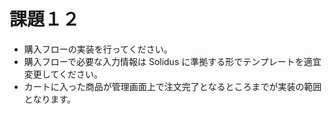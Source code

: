# 課題１２

* 購入フローの実装を行ってください。
* 購入フローで必要な入力情報は Solidus に準拠する形でテンプレートを適宜変更してください。
* カートに入った商品が管理画面上で注文完了となるところまでが実装の範囲となります。

